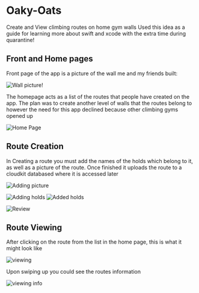 # Oaky-Oats
Create and View climbing routes on home gym walls
Used this idea as a guide for learning more about swift and xcode with the extra time during quarantine!



## Front and Home pages

Front page of the app is a picture of the wall me and my friends built:

![Wall picture!](https://i.imgur.com/cVr4U2g.png)

The homepage acts as a list of the routes that people have created on the app. The plan was to create another level of walls that the routes belong to
however the need for this app declined because other climbing gyms opened up

![Home Page](https://i.imgur.com/hPFY4WH.png1)



## Route Creation

In Creating a route you must add the names of the holds which belong to it, as well as a picture of the route.
Once finished it uploads the route to a cloudkit databased where it is accessed later

![Adding picture](https://i.imgur.com/ApVUbel.png?1)


![Adding holds](https://i.imgur.com/hKRKjBu.png?1)  ![Added holds](https://i.imgur.com/ofeeFpF.png?1) 


![Review](https://i.imgur.com/GzH7uny.png?1)



## Route Viewing

After clicking on the route from the list in the home page, this is what it might look like

![viewing](https://i.imgur.com/Mtk5pFU.png?1)

Upon swiping up you could see the routes information

![viewing info](https://i.imgur.com/tR6YE0g.png?1)



